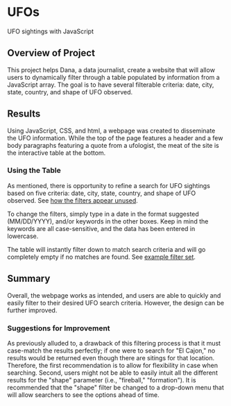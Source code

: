 # UFOs

UFO sightings with JavaScript

## Overview of Project

This project helps Dana, a data journalist, create a website that will allow users to dynamically filter through a table populated by information from a JavaScript array. The goal is to have several filterable criteria: date, city, state, country, and shape of UFO observed. 

## Results

Using JavaScript, CSS, and html, a webpage was created to disseminate the UFO information. While the top of the page features a header and a few body paragraphs featuring a quote from a ufologist, the meat of the site is the interactive table at the bottom.

### Using the Table

As mentioned, there is opportunity to refine a search for UFO sightings based on five criteria: date, city, state, country, and shape of UFO observed. See [how the filters appear unused](). 

To change the filters, simply type in a date in the format suggested (MM/DD/YYYY), and/or keywords in the other boxes. Keep in mind the keywords are all case-sensitive, and the data has been entered in lowercase. 

The table will instantly filter down to match search criteria and will go completely empty if no matches are found. See [example filter set]().

## Summary

Overall, the webpage works as intended, and users are able to quickly and easily filter to their desired UFO search criteria. However, the design can be further improved.

### Suggestions for Improvement

As previously alluded to, a drawback of this filtering process is that it must case-match the results perfectly; if one were to search for "El Cajon," no results would be returned even though there are sitings for that location. Therefore, the first recommendation is to allow for flexibility in case when searching. Second, users might not be able to easily intuit all the different results for the "shape" parameter (i.e., "fireball," "formation"). It is recommended that the "shape" filter be changed to a drop-down menu that will allow searchers to see the options ahead of time.

